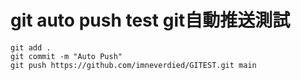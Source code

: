 git auto push test  git自動推送測試
================================
    git add .
    git commit -m "Auto Push"
    git push https://github.com/imneverdied/GITEST.git main
 